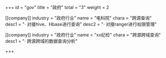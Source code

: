 +++
id = "gov"
title = "政府"
total = "3"
weight = 2



[[company]]
industry = "政府行业"
name = "电科院"
chara = "跨源查询"
desc1 = "· 对接hive、Hbase进行查询"
desc2 = "· 对接ranger进行权限管理"

[[company]]
industry = "政府行业"
name = "xx纪检"
chara = "跨源跨域查询"
desc1 = "· 跨源跨域的数据查询分析"

+++